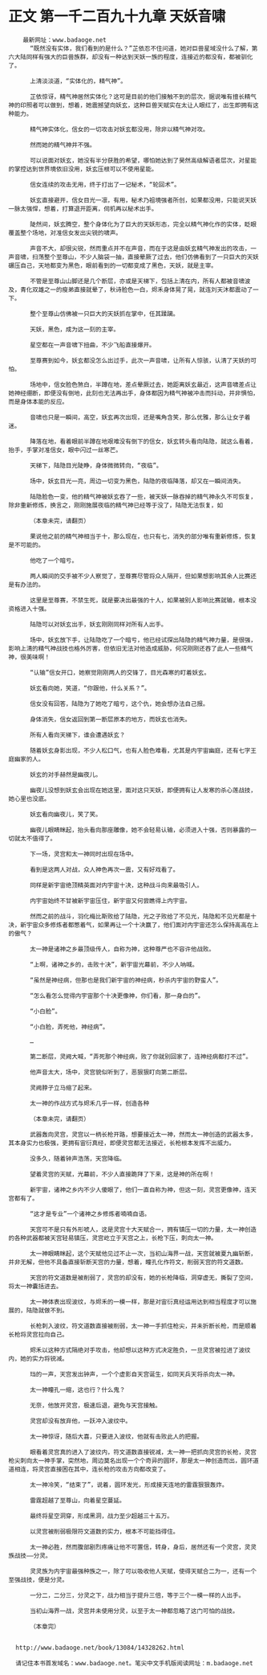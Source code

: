 # 正文 第一千二百九十九章 天妖音啸
        最新网址：www.badaoge.net
          “既然没有实体，我们看到的是什么？”芷依忍不住问道，她对巨兽星域没什么了解，第六大陆同样有强大的巨兽族群，却没有一种达到天妖一族的程度，连接近的都没有，都被驯化了。
      
          上清淡淡道，“实体化的，精气神”。
      
          芷依惊讶，精气神居然实体化？这可是目前的他们接触不到的层次，据说唯有擅长精气神的印照者可以做到，想着，她震撼望向妖玄，这种巨兽天赋实在太让人眼红了，出生即拥有这种能力。
      
          精气神实体化，信女的一切攻击对妖玄都没用，除非以精气神对攻。
      
          然而她的精气神并不强。
      
          可以说面对妖玄，她没有半分获胜的希望，哪怕她达到了昊然高级解语者层次，对星能的掌控达到世界境依旧没用，妖玄压根可以不使用星能。
      
          信女连续的攻击无用，终于打出了一记秘术，“轮回术”。
      
          妖玄直接避开，信女目光一凛，有用，秘术乃祖境强者所创，如果都没用，只能说天妖一脉太强悍，想着，打算退开距离，伺机再以秘术出手。
      
          陡然间，妖玄腾空，整个身体化为了巨大的天妖形态，完全以精气神化作的实体，眨眼覆盖整个场地，对准信女发出尖锐的啸声。
      
          声音不大，却很尖锐，然而重点并不在声音，而在于这是由妖玄精气神发出的攻击，一声音啸，扫荡整个至尊山，不少人脑袋一抽，直接晕厥了过去，他们仿佛看到了一只巨大的天妖碾压自己，天地都变为黑色，眼前看到的一切都变成了黑色，天妖，就是主宰。
      
          不管是至尊山山脚还是几个断层，亦或是天梯下，包括上清在内，所有人都被音啸波及，青化双雄之一的瘦弟直接就晕了，秋诗脸色一白，烬禾身体晃了晃，就连刘天沐都震动了一下。
      
          整个至尊山仿佛被一只巨大的天妖抓在掌中，任其蹂躏。
      
          天妖，黑色，成为这一刻的主宰。
      
          星空都在一声音啸下扭曲，不少飞船直接爆开。
      
          至尊赛到如今，妖玄都没怎么出过手，此次一声音啸，让所有人惊骇，认清了天妖的可怕。
      
          场地中，信女脸色煞白，半蹲在地，差点晕厥过去，她距离妖玄最近，这声音啸差点让她神经绷断，即便没有倒地，此刻也无法再出手，身体都因为精气神被冲击而抖动，并非惧怕，而是身体本能的反应。
      
          音啸也只是一瞬间，高空，妖玄再次出现，还是嘴角含笑，那么优雅，那么让女子着迷。
      
          降落在地，看着眼前半蹲在地艰难没有倒下的信女，妖玄转头看向陆隐，就这么看着，抬手，手掌对准信女，眼中闪过一丝寒芒。
      
          天梯下，陆隐目光陡睁，身体微微转向，“夜临”。
      
          场中，妖玄目光一亮，周边一切变为黑色，陆隐的夜临降落，却又在一瞬间消失。
      
          陆隐脸色一变，他的精气神被妖玄吞了一些，被天妖一脉吞掉的精气神永久不可恢复，除非重新修炼，换言之，刚刚施展夜临的精气神已经等于没了，陆隐无法恢复，如
      
          （本章未完，请翻页）
      
          果说他之前的精气神相当于十，那么现在，也只有七，消失的部分唯有重新修炼，恢复是不可能的。
      
          他吃了一个暗亏。
      
          两人瞬间的交手被不少人察觉了，至尊赛尽管将众人隔开，但如果想影响其余人比赛还是有办法的。
      
          这里是至尊赛，不禁生死，就是要决出最强的十人，如果被别人影响比赛就输，根本没资格进入十强。
      
          陆隐可以对妖玄出手，妖玄刚刚同样对所有人出手。
      
          场中，妖玄放下手，让陆隐吃了一个暗亏，他已经试探出陆隐的精气神力量，是很强，影响上清的精气神战技也格外厉害，但依旧无法对他造成威胁，何况刚刚还吞了此人一些精气神，很美味啊！
      
          “认输”信女开口，她察觉刚刚两人的交锋了，目光森寒的盯着妖玄。
      
          妖玄看向她，笑道，“你跟他，什么关系？”。
      
          信女没有回答，陆隐为了她吃了暗亏，这个仇，她会想办法自己报。
      
          身体消失，信女返回到第一断层原本的地方，而妖玄也消失。
      
          所有人看向天梯下，谁会遭遇妖玄？
      
          随着妖玄身影出现，不少人松口气，也有人脸色难看，尤其是内宇宙幽庭，还有七字王庭幽家的人。
      
          妖玄的对手赫然是幽夜儿。
      
          幽夜儿没想到妖玄会出现在她这里，面对这只天妖，即便拥有让人发寒的杀心莲战技，她心里也没底。
      
          妖玄看向幽夜儿，笑了笑。
      
          幽夜儿眼睛眯起，抬头看向那座雕像，她不会轻易认输，必须进入十强，否则暴露的一切就太不值得了。
      
          下一场，灵宫和太一神同时出现在场中。
      
          看到是这两人对战，众人神色再次一震，又有好戏看了。
      
          同样是新宇宙绝顶精英面对内宇宙十决，这种战斗向来最吸引人。
      
          内宇宙始终不甘被新宇宙压住，新宇宙又何尝瞧得上内宇宙。
      
          然而之前的战斗，羽化梅比斯败给了陆隐，光之子败给了不见光，陆隐和不见光都是十决，新宇宙众多修炼者都憋着气，如果再让一个十决赢了，他们面对内宇宙还怎么保持高高在上的傲气？
      
          太一神是诸神之乡最顶级传人，自称为神，这种尊严也不容许他战败。
      
          “上啊，诸神之乡的，击败十决”，新宇宙光幕前，不少人呐喊。
      
          “虽然是神经病，但那也是我们新宇宙的神经病，秒杀内宇宙的野蛮人”。
      
          “怎么看怎么觉得内宇宙那个十决更像神，你们看，那一身白的”。
      
          “小白脸”。
      
          “小白脸，弄死他，神经病”。
      
          …
      
          第二断层，灵阙大喊，“弄死那个神经病，败了你就别回家了，连神经病都打不过”。
      
          他声音太大，场中，灵宫貌似听到了，恶狠狠盯向第二断层。
      
          灵阙脖子立马缩了起来。
      
          太一神的作战方式与烬禾几乎一样，创造各种
      
          （本章未完，请翻页）
      
          武器轰向灵宫，灵宫以一柄长枪开路，想要接近太一神，然而太一神创造的武器太多，其本身实力也极强，更拥有宙衍真经，即便灵宫都无法接近，长枪根本发挥不出威力。
      
          没多久，随着钟声浩荡，天宫降临。
      
          望着灵宫的天赋，光幕前，不少人直接跪拜了下来，这是神的所在啊！
      
          新宇宙，诸神之乡内不少人傻眼了，他们一直自称为神，但这一刻，灵宫更像神，连天宫都有了。
      
          “这才是专业”一个诸神之乡修炼者喃喃自语。
      
          天宫可不是只有外形唬人，这是灵宫十大天赋合一，拥有镇压一切的力量，太一神创造的各种武器都被天宫轻易镇压，灵宫屹立于天宫之上，长枪下压，刺向太一神。
      
          太一神眼睛眯起，这个天赋他见过不止一次，当初山海界一战，天宫就被夏九幽斩断，并非无解，但他不具备直接斩断天宫的力量，想着，瞳孔化作符文，削弱天宫的符文道数。
      
          天宫的符文道数是被削弱了，灵宫的却没有，她的长枪降临，洞穿虚无，撕裂了空间，将太一神囊括进去。
      
          太一神体表出现波纹，与烬禾的一模一样，那是对宙衍真经运用达到相当程度才可以施展的，陆隐就做不到。
      
          长枪刺入波纹，符文道数直接被削弱，太一神一手抓住枪尖，并未折断长枪，而是顺着长枪将灵宫拉向自己。
      
          烬禾以这种方式隔绝对手攻击，他却想以这种方式决定胜负，一旦灵宫被拉进了波纹内，她的实力将锐减。
      
          珰的一声，天宫发出钟声，一个个虚影自天宫诞生，如同天兵天将杀向太一神。
      
          太一神瞳孔一缩，这也行？什么鬼？
      
          无奈，他放开灵宫，极速后退，避免与天宫接触。
      
          灵宫却没有放弃他，一跃冲入波纹中。
      
          太一神惊讶，随后大喜，只要进入波纹，他就有击败此人的把握。
      
          眼看着灵宫真的进入了波纹内，符文道数直接锐减，太一神一把抓向灵宫的长枪，灵宫枪尖刺向太一神手掌，突然地，周边莫名出现一个个奇异的圆环，那是太一神创造而出，圆环道道相连，将灵宫直接困在其中，连长枪的攻击方向都改变了。
      
          太一神冷笑，“结束了”，说着，圆环发光，形成接天连地的雷霆狠狠轰炸。
      
          雷霆超越了至尊山，向着星空蔓延。
      
          最终将星空洞穿，形成黑洞，战力至少超越三十五万。
      
          以灵宫被削弱极限符文道数的实力，根本不可能挡得住。
      
          太一神必胜，然而腹部剧烈疼痛让他不可置信，转身，身后，居然还有一个灵宫，灵灵族战技——分灵。
      
          灵灵族为内宇宙最强种族之一，除了可以吸收他人天赋，使得天赋合二为一，还有一个至强战技，便是分灵。
      
          一分二，二分三，分灵之下，战力相当于提升三倍，等于三个一模一样的人出手。
      
          当初山海界一战，灵宫并未使用分灵，以至于太一神都忽略了这门可怕的战技。
      
          （本章完）
      
      
      http://www.badaoge.net/book/13084/14328262.html
      
      请记住本书首发域名：www.badaoge.net。笔尖中文手机版阅读网址：m.badaoge.net
